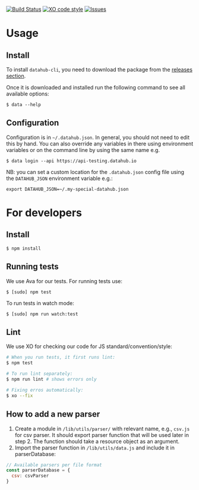 [![Build Status](https://travis-ci.org/datahq/datahub-cli.svg?branch=master)](https://travis-ci.org/datahq/datahub-cli)
[![XO code style](https://img.shields.io/badge/code_style-XO-5ed9c7.svg)](https://github.com/sindresorhus/xo)
[![Issues](https://img.shields.io/badge/issue-tracker-orange.svg)](https://github.com/datopian/datahub-cli/issues)

# Usage

## Install

To install `datahub-cli`, you need to download the package from the [releases section](https://github.com/datopian/datahub-cli/releases).

Once it is downloaded and installed run the following command to see all available options:

```
$ data --help
```

## Configuration

Configuration is in `~/.datahub.json`. In general, you should not need to edit this by hand. You can also override any variables in there using environment variables or on the command line by using the same name e.g.

```
$ data login --api https://api-testing.datahub.io
```

NB: you can set a custom location for the `.datahub.json` config file using the `DATAHUB_JSON` environment variable e.g.:

```
export DATAHUB_JSON=~/.my-special-datahub.json
```

# For developers

## Install

```
$ npm install
```

## Running tests

We use Ava for our tests. For running tests use:

```
$ [sudo] npm test
```

To run tests in watch mode:

```
$ [sudo] npm run watch:test
```

## Lint

We use XO for checking our code for JS standard/convention/style:

```bash
# When you run tests, it first runs lint:
$ npm test

# To run lint separately:
$ npm run lint # shows errors only

# Fixing erros automatically:
$ xo --fix
```

## How to add a new parser

1. Create a module in `/lib/utils/parser/` with relevant name, e.g., `csv.js` for csv parser. It should export parser function that will be used later in step 2. The function should take a resource object as an argument.
2. Import the parser function in `/lib/utils/data.js` and include it in parserDatabase:

```javascript
// Available parsers per file format
const parserDatabase = {
  csv: csvParser
}
```

